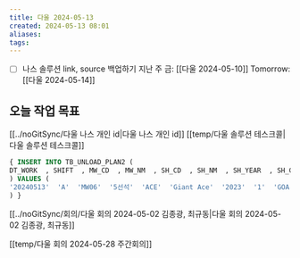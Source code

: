 ```yaml
---
title: 다울 2024-05-13
created: 2024-05-13 08:01
aliases: 
tags:
---
```

- [ ] 나스 솔루션 link, source 백업하기
지난 주 금: [[다울 2024-05-10]]
Tomorrow: [[다울 2024-05-14]]

## 오늘 작업 목표
[[../noGitSync/다울 나스 개인 id|다울 나스 개인 id]]
[[temp/다울 솔루션 테스크콜|다울 솔루션 테스크콜]]


```sql
{ INSERT INTO TB_UNLOAD_PLAN2 (  
DT_WORK  , SHIFT  , MW_CD  , MW_NM  , SH_CD  , SH_NM  , SH_YEAR  , SH_CHASU  , BR_CD  , BR_NM  , UW_TON  , UL_CD  , UL_NM  , MAKE_TYPE  , VIEW  , DW_SEQ  , DT_INSERT  , DT_UPDATE  
) VALUES (  
'20240513'  'A'  'MW06'  '5선석'  'ACE'  'Giant Ace'  '2023'  '1'  'GOA.F'  'GOA.F'  '13080'  'UL09'  'GTSU09'  '1'  '1'  '1126'  NOW()  NOW()  
) }
```

[[../noGitSync/회의/다울 회의 2024-05-02 김종광, 최규동|다울 회의 2024-05-02 김종광, 최규동]]

[[temp/다울 회의 2024-05-28 주간회의]]